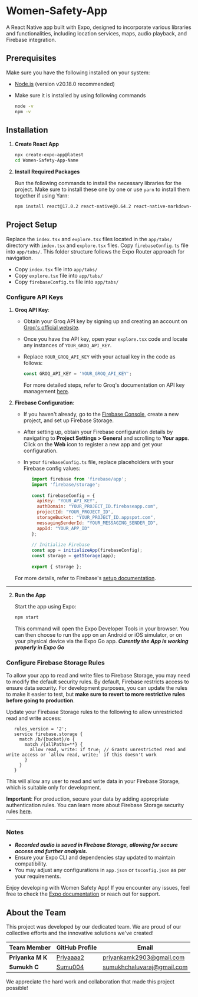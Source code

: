 # Women-Safety-App

A React Native app built with Expo, designed to incorporate various libraries and functionalities, including location services, maps, audio playback, and Firebase integration.

## Prerequisites

Make sure you have the following installed on your system:
- [Node.js](https://nodejs.org/) (version v20.18.0 recommended)
- Make sure it is installed by using following commands
  
  ```bash
  node -v
  npm -v
  ```

## Installation

1. **Create React App**

   ```bash
   npx create-expo-app@latest
   cd Women-Safety-App-Name
   ```
   
2. **Install Required Packages**

   Run the following commands to install the necessary libraries for the project. Make sure to install these one by one or use `yarn` to install them together if using Yarn:

   ```bash
   npm install react@17.0.2 react-native@0.64.2 react-native-markdown-display@6.1.1 groq-sdk@0.1.1 expo-location@13.1.0 expo-av@10.2.0 axios@0.24.0 firebase@9.1.3 react-native-maps@1.14.0 react-native-webview@13.8.6 react-native-modal@13.0.0
   ```

## Project Setup

   Replace the `index.tsx` and `explore.tsx` files located in the `app/tabs/` directory with `index.tsx` and `explore.tsx` files. Copy `firebaseConfig.ts` file into `app/tabs/`. This folder structure follows the Expo Router approach for navigation.

   - Copy `index.tsx` file into `app/tabs/`
   - Copy `explore.tsx` file into `app/tabs/`
   - Copy `firebaseConfig.ts` file into `app/tabs/`

### Configure API Keys

1. **Groq API Key**:
   - Obtain your Groq API key by signing up and creating an account on [Groq's official website](https://console.groq.com/playground).
   - Once you have the API key, open your `explore.tsx` code and locate any instances of `YOUR_GROQ_API_KEY`.
   - Replace `YOUR_GROQ_API_KEY` with your actual key in the code as follows:

     ```javascript
     const GROQ_API_KEY = 'YOUR_GROQ_API_KEY';
     ```

     For more detailed steps, refer to Groq's documentation on API key management [here](https://groq.dev/docs/getting-started#api-keys).

2. **Firebase Configuration**:
   - If you haven't already, go to the [Firebase Console](https://console.firebase.google.com/), create a new project, and set up Firebase Storage.
   - After setting up, obtain your Firebase configuration details by navigating to **Project Settings > General** and scrolling to **Your apps**. Click on the **Web** icon to register a new app and get your configuration.
   - In your `firebaseConfig.ts` file, replace placeholders with your Firebase config values:

     ```javascript
        import firebase from 'firebase/app';
        import 'firebase/storage';
        
        const firebaseConfig = {
          apiKey: "YOUR_API_KEY",
          authDomain: "YOUR_PROJECT_ID.firebaseapp.com",
          projectId: "YOUR_PROJECT_ID",
          storageBucket: "YOUR_PROJECT_ID.appspot.com",
          messagingSenderId: "YOUR_MESSAGING_SENDER_ID",
          appId: "YOUR_APP_ID"
        };
        
        // Initialize Firebase
        const app = initializeApp(firebaseConfig);
        const storage = getStorage(app);
        
        export { storage };
     ```

   For more details, refer to Firebase's [setup documentation](https://firebase.google.com/docs/web/setup).

---
  

2. **Run the App**

   Start the app using Expo:

   ```bash
   npm start
   ```

   This command will open the Expo Developer Tools in your browser. You can then choose to run the app on an Android or iOS simulator, or on your physical device via the Expo Go app. 
   ***Curently the App is working properly in Expo Go***

### Configure Firebase Storage Rules

To allow your app to read and write files to Firebase Storage, you may need to modify the default security rules. By default, Firebase restricts access to ensure data security. For development purposes, you can update the rules to make it easier to test, but **make sure to revert to more restrictive rules before going to production**.

Update your Firebase Storage rules to the following to allow unrestricted read and write access: 

```plaintext
   rules_version = '2';
   service firebase.storage {
     match /b/{bucket}/o {
       match /{allPaths=**} {
         allow read, write: if true; // Grants unrestricted read and write access or `allow read, write;` if this doesn't work
       }
     }
   }
  ```

   This will allow any user to read and write data in your Firebase Storage, which is suitable only for development.

 **Important**: For production, secure your data by adding appropriate authentication rules. You can learn more about Firebase Storage security rules [here](https://firebase.google.com/docs/rules).

---

### Notes

- ***Recorded audio is saved in Firebase Storage, allowing for secure access and further analysis.***
- Ensure your Expo CLI and dependencies stay updated to maintain compatibility.
- You may adjust any configurations in `app.json` or `tsconfig.json` as per your requirements.

Enjoy developing with Women Safety App! If you encounter any issues, feel free to check the [Expo documentation](https://docs.expo.dev/) or reach out for support.

## About the Team

This project was developed by our dedicated team. We are proud of our collective efforts and the innovative solutions we've created!

| Team Member         | GitHub Profile                                           | Email                        |
|---------------------|----------------------------------------------------------|------------------------------|
| **Priyanka M K**    | [Priyaaaa2](https://github.com/Priyaaaa2)                | priyankamk2903@gmail.com     |
| **Sumukh C**        | [Sumu004](https://github.com/Sumu004)                    | sumukhchaluvaraj@gmail.com   |

We appreciate the hard work and collaboration that made this project possible!
